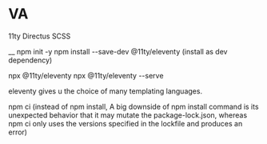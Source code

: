# VA
11ty Directus SCSS


__
npm init -y
npm install --save-dev @11ty/eleventy (install as dev dependency)

npx @11ty/eleventy
npx @11ty/eleventy --serve

eleventy gives u the choice of many templating languages.


npm ci (instead of npm install, A big downside of npm install command is its unexpected behavior that it may mutate the package-lock.json, whereas npm ci only uses the versions specified in the lockfile and produces an error)